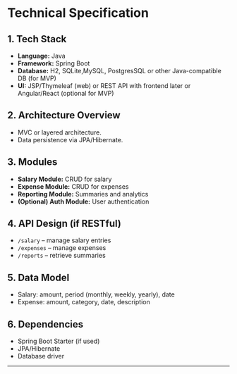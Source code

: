 # Technical Specification

## 1. Tech Stack

- **Language:** Java
- **Framework:** Spring Boot
- **Database:** H2, SQLite,MySQL, PostgresSQL or other Java-compatible DB (for MVP)
- **UI:** JSP/Thymeleaf (web) or REST API with frontend later or Angular/React (optional for MVP)

## 2. Architecture Overview

- MVC or layered architecture.
- Data persistence via JPA/Hibernate.

## 3. Modules

- **Salary Module:** CRUD for salary
- **Expense Module:** CRUD for expenses
- **Reporting Module:** Summaries and analytics
- **(Optional) Auth Module:** User authentication

## 4. API Design (if RESTful)

- `/salary` – manage salary entries
- `/expenses` – manage expenses
- `/reports` – retrieve summaries

## 5. Data Model

- Salary: amount, period (monthly, weekly, yearly), date
- Expense: amount, category, date, description

## 6. Dependencies

- Spring Boot Starter (if used)
- JPA/Hibernate
- Database driver

---
